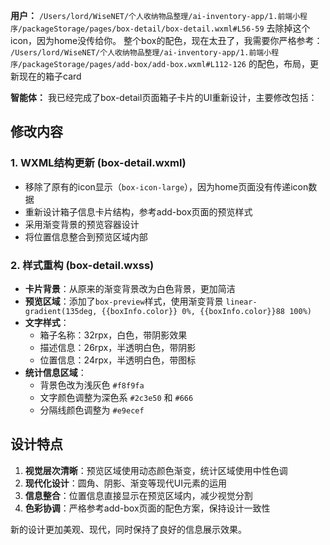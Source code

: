 **用户：** 
`/Users/lord/WiseNET/个人收纳物品整理/ai-inventory-app/1.前端小程序/packageStorage/pages/box-detail/box-detail.wxml#L56-59` 去除掉这个icon，因为home没传给你。 
 整个box的配色，现在太丑了，我需要你严格参考： `/Users/lord/WiseNET/个人收纳物品整理/ai-inventory-app/1.前端小程序/packageStorage/pages/add-box/add-box.wxml#L112-126` 的配色，布局，更新现在的箱子card

**智能体：** 
我已经完成了box-detail页面箱子卡片的UI重新设计，主要修改包括：

## 修改内容

### 1. WXML结构更新 (box-detail.wxml)
- 移除了原有的icon显示（`box-icon-large`），因为home页面没有传递icon数据
- 重新设计箱子信息卡片结构，参考add-box页面的预览样式
- 采用渐变背景的预览容器设计
- 将位置信息整合到预览区域内部

### 2. 样式重构 (box-detail.wxss)
- **卡片背景**：从原来的渐变背景改为白色背景，更加简洁
- **预览区域**：添加了`box-preview`样式，使用渐变背景 `linear-gradient(135deg, {{boxInfo.color}} 0%, {{boxInfo.color}}88 100%)`
- **文字样式**：
  - 箱子名称：32rpx，白色，带阴影效果
  - 描述信息：26rpx，半透明白色，带阴影
  - 位置信息：24rpx，半透明白色，带图标
- **统计信息区域**：
  - 背景色改为浅灰色 `#f8f9fa`
  - 文字颜色调整为深色系 `#2c3e50` 和 `#666`
  - 分隔线颜色调整为 `#e9ecef`

## 设计特点

1. **视觉层次清晰**：预览区域使用动态颜色渐变，统计区域使用中性色调
2. **现代化设计**：圆角、阴影、渐变等现代UI元素的运用
3. **信息整合**：位置信息直接显示在预览区域内，减少视觉分割
4. **色彩协调**：严格参考add-box页面的配色方案，保持设计一致性

新的设计更加美观、现代，同时保持了良好的信息展示效果。